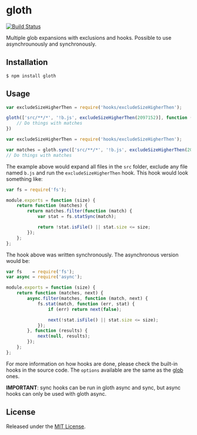 # gloth

[![Build Status](https://secure.travis-ci.org/IndigoUnited/node-gloth.png)](http://travis-ci.org/IndigoUnited/node-gloth.png)

Multiple glob expansions with exclusions and hooks. Possible to use asynchrounously and synchronously.

## Installation

`$ npm install gloth`


## Usage

```js
var excludeSizeHigherThen = require('hooks/excludeSizeHigherThen');

gloth(['src/**/*', '!b.js', excludeSizeHigherThen(2097152)], function (err, matches) {
    // Do things with matches
})
```

```js
var excludeSizeHigherThen = require('hooks/excludeSizeHigherThen');

var matches = gloth.sync(['src/**/*', '!b.js', excludeSizeHigherThen(2097152)]);
// Do things with matches
```

The example above would expand all files in the `src` folder, exclude any file named `b.js` and run the `excludeSizeHigherThen` hook. This hook would look something like:

```js
var fs = require('fs');

module.exports = function (size) {
    return function (matches) {
        return matches.filter(function (match) {
            var stat = fs.statSync(match);

            return !stat.isFile() || stat.size <= size;
        });
    };
};
```

The hook above was written synchronously. The asynchronous version would be:

```js
var fs    = require('fs');
var async = require('async');

module.exports = function (size) {
    return function (matches, next) {
        async.filter(matches, function (match, next) {
            fs.stat(match, function (err, stat) {
                if (err) return next(false);

                next(!stat.isFile() || stat.size <= size);
            });
        }, function (results) {
            next(null, results);
        });
    };
};
```

For more information on how hooks are done, please check the built-in hooks in the source code.
The `options` available are the same as the [glob](https://github.com/isaacs/node-glob) ones.

__IMPORTANT__: sync hooks can be run in gloth async and sync, but async hooks can only be used with gloth async.


## License

Released under the [MIT License](http://www.opensource.org/licenses/mit-license.php).
